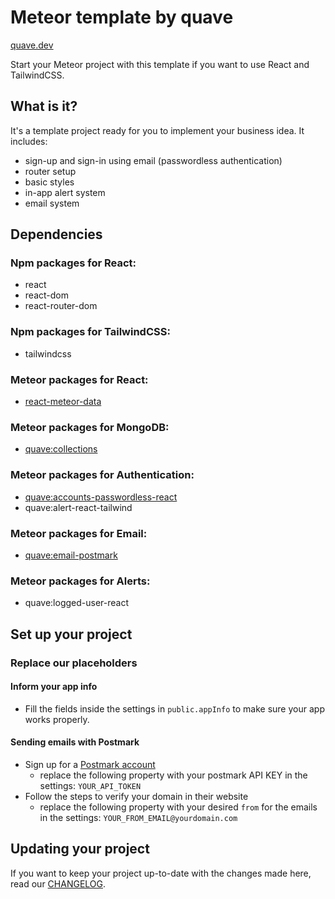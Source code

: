 # Meteor template by quave

[quave.dev](https://www.quave.dev)

Start your Meteor project with this template if you want to use React and TailwindCSS.

## What is it?

It's a template project ready for you to implement your business idea. It includes:
- sign-up and sign-in using email (passwordless authentication)
- router setup
- basic styles
- in-app alert system
- email system

## Dependencies

### Npm packages for React:
- react
- react-dom
- react-router-dom

### Npm packages for TailwindCSS:
- tailwindcss

### Meteor packages for React:
- [react-meteor-data](https://github.com/meteor/react-packages/tree/master/packages/react-meteor-data)

### Meteor packages for MongoDB:
- [quave:collections](https://github.com/quavedev/collections)

### Meteor packages for Authentication:
- [quave:accounts-passwordless-react](https://github.com/quavedev/accounts-passwordless-react)
- quave:alert-react-tailwind

### Meteor packages for Email:
- [quave:email-postmark](https://github.com/quavedev/email-postmark)
  
### Meteor packages for Alerts:
- quave:logged-user-react

## Set up your project

### Replace our placeholders

#### Inform your app info
- Fill the fields inside the settings in `public.appInfo` to make sure your app works properly.

#### Sending emails with Postmark
- Sign up for a [Postmark account](https://postmarkapp.com/signup) 
  - replace the following property with your postmark API KEY in the settings: `YOUR_API_TOKEN`
- Follow the steps to verify your domain in their website
  - replace the following property with your desired `from` for the emails in the settings: `YOUR_FROM_EMAIL@yourdomain.com`

## Updating your project

If you want to keep your project up-to-date with the changes made here, read our [CHANGELOG](CHANGELOG.md).
